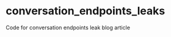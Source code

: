 conversation_endpoints_leaks
============================

Code for conversation endpoints leak blog article
